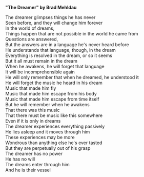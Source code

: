 **"The Dreamer" by Brad Mehldau**

The dreamer glimpses things he has never  
Seen before, and they will change him forever  
In the world of dreams,  
Things happen that are not possible in the world he came from  
Questions are answered,  
But the answers are in a language he's never heard before  
He understands that language, though, in the dream  
Everything is resolved in the dream, or so it seems  
But it all must remain in the dream  
When he awakens, he will forget that language  
It will be incomprehensible again  
He will only remember that when he dreamed, he understood it  
He will forget the music he heard in his dream  
Music that made him fly  
Music that made him escape from his body  
Music that made him escape from time itself  
But he will remember when he awakens  
That there was this music  
That there must be music like this somewhere  
Even if it is only in dreams  
The dreamer experiences everything passively  
He lies asleep and it moves through him  
These experiences may be more  
Wondrous than anything else he's ever tasted  
But they are perpetually out of his grasp  
The dreamer has no power  
He has no will  
The dreams enter through him  
And he is their vessel

